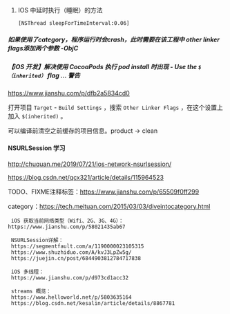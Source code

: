 1. IOS 中延时执行（睡眠）的方法

    ```
    [NSThread sleepForTimeInterval:0.06]
    ```

##### 如果使用了category，程序运行时会crash，此时需要在该工程中 other linker flags添加两个参数 -ObjC



##### 【iOS 开发】解决使用 CocoaPods 执行 pod install 时出现 - Use the `$（inherited）` flag ... 警告

https://www.jianshu.com/p/dfb2a5834cd0

打开项目 `Target` - `Build Settings` ，搜索 `Other Linker Flags` ，在这个设置上加入 `$(inherited)` 。

可以编译前清空之前缓存的项目信息。product -> clean  

#### NSURLSession 学习

http://chuquan.me/2019/07/21/ios-network-nsurlsession/

https://blog.csdn.net/qcx321/article/details/115964523

TODO、FIXME注释标签：https://www.jianshu.com/p/65509f0ff299

category：https://tech.meituan.com/2015/03/03/diveintocategory.html

```
 iOS 获取当前网络类型（Wifi、2G、3G、4G）：https://www.jianshu.com/p/58021435ab67
 
 NSURLSession详解：
 https://segmentfault.com/a/1190000023105315
 https://www.shuzhiduo.com/A/kvJ3LpZw5g/
 https://juejin.cn/post/6844903812784717838
 
 iOS 多线程：
 https://www.jianshu.com/p/d973cd1acc32
 
 streams 概览：
 https://www.helloworld.net/p/5803635164
 https://blog.csdn.net/kesalin/article/details/8867781
```





